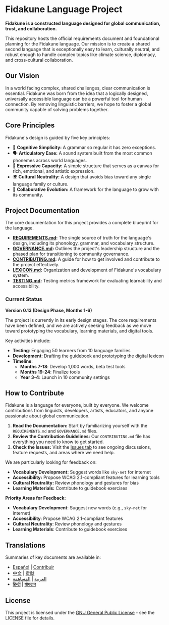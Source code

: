 # Fidakune Language Project

**Fidakune is a constructed language designed for global communication, trust, and collaboration.**

This repository hosts the official requirements document and foundational planning for the Fidakune language. Our mission is to create a shared second language that is exceptionally easy to learn, culturally neutral, and robust enough to handle complex topics like climate science, diplomacy, and cross-cultural collaboration.

## Our Vision

In a world facing complex, shared challenges, clear communication is essential. Fidakune was born from the idea that a logically designed, universally accessible language can be a powerful tool for human connection. By removing linguistic barriers, we hope to foster a global community capable of solving problems together.

## Core Principles

Fidakune's design is guided by five key principles:

* 🧠 **Cognitive Simplicity:** A grammar so regular it has zero exceptions.
* 🗣️ **Articulatory Ease:** A sound system built from the most common phonemes across world languages.
* 🎨 **Expressive Capacity:** A simple structure that serves as a canvas for rich, emotional, and artistic expression.
* 🌍 **Cultural Neutrality:** A design that avoids bias toward any single language family or culture.
* 🤝 **Collaborative Evolution:** A framework for the language to grow with its community.

## Project Documentation

The core documentation for this project provides a complete blueprint for the language.

* **[REQUIREMENTS.md](REQUIREMENTS.md):** The single source of truth for the language's design, including its phonology, grammar, and vocabulary structure.
* **[GOVERNANCE.md](GOVERNANCE.md):** Outlines the project's leadership structure and the phased plan for transitioning to community governance.
* **[CONTRIBUTING.md](CONTRIBUTING.md):** A guide for how to get involved and contribute to the project effectively.
* **[LEXICON.md](LEXICON.md):** Organization and development of Fidakune's vocabulary system.
* **[TESTING.md](TESTING.md):** Testing metrics framework for evaluating learnability and accessibility.

### Current Status

**Version 0.13 (Design Phase, Months 1-6)**

The project is currently in its early design stages. The core requirements have been defined, and we are actively seeking feedback as we move toward prototyping the vocabulary, learning materials, and digital tools.

Key activities include:
- **Testing**: Engaging 50 learners from 10 language families
- **Development**: Drafting the guidebook and prototyping the digital lexicon
- **Timeline**:
  - **Months 7-18**: Develop 1,000 words, beta test tools
  - **Months 19-24**: Finalize tools
  - **Year 3-4**: Launch in 10 community settings

## How to Contribute

Fidakune is a language for everyone, built by everyone. We welcome contributions from linguists, developers, artists, educators, and anyone passionate about global communication.

1.  **Read the Documentation:** Start by familiarizing yourself with the `REQUIREMENTS.md` and `GOVERNANCE.md` files.
2.  **Review the Contribution Guidelines:** Our `CONTRIBUTING.md` file has everything you need to know to get started.
3.  **Check the Issues:** Visit the [Issues tab](https://github.com/jlillywh/Fidakune-Language/issues) to see ongoing discussions, feature requests, and areas where we need help.

We are particularly looking for feedback on:

* **Vocabulary Development:** Suggest words like `sky-net` for internet
* **Accessibility:** Propose WCAG 2.1-compliant features for learning tools
* **Cultural Neutrality:** Review phonology and gestures for bias
* **Learning Materials:** Contribute to guidebook exercises

**Priority Areas for Feedback:**
- **Vocabulary Development**: Suggest new words (e.g., `sky-net` for internet)
- **Accessibility**: Propose WCAG 2.1-compliant features
- **Cultural Neutrality**: Review phonology and gestures
- **Learning Materials**: Contribute to guidebook exercises

## Translations

Summaries of key documents are available in:
- [Español](translations/README_es.md) | [Contribuir](translations/CONTRIBUTING_es.md)
- [中文](translations/README_zh.md) | [贡献](translations/CONTRIBUTING_zh.md)
- [العربية](translations/README_ar.md) | [المساهمة](translations/CONTRIBUTING_ar.md)
- [हिन्दी](translations/README_hi.md) | [योगदान](translations/CONTRIBUTING_hi.md)

## License

This project is licensed under the [GNU General Public License](LICENSE) - see the LICENSE file for details.
